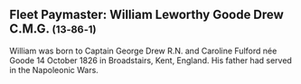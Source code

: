 ## Fleet Paymaster: William Leworthy Goode Drew C.M.G. <small>(13‑86‑1)</small>

William was born to Captain George Drew R.N. and Caroline Fulford née Goode 14 October 1826 in Broadstairs, Kent, England. His father had served in the Napoleonic Wars.
